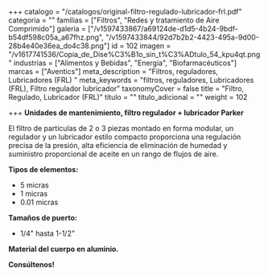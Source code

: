 +++
catalogo = "/catalogos/original-filtro-regulado-lubricador-frl.pdf"
categoria = ""
familias = ["Filtros", "Redes y tratamiento de Aire Comprimido"]
galeria = ["/v1597433867/a69124de-d1d5-4b24-9bdf-b54df598c05a_a67fhz.png", "/v1597433844/92d7b2b2-4423-495a-9d00-28b4e40e36ea_do4c38.png"]
id = 102
imagen = "/v1617741536/Copia_de_Dise%C3%B1o_sin_t%C3%ADtulo_54_kpu4qt.png"
industrias = ["Alimentos y Bebidas", "Energía", "Biofarmacéuticos"]
marcas = ["Aventics"]
meta_description = "Filtros, reguladores, Lubricadores (FRL) "
meta_keywords = "filtros, reguladores, Lubricadores (FRL), Filtro regulador lubricador"
taxonomyCover = false
title = "Filtro, Regulado, Lubricador (FRL)"
titulo = ""
titulo_adicional = ""
weight = 102

+++
**Unidades de mantenimiento, filtro regulador + lubricador Parker**

El filtro de partículas de 2 o 3 piezas montado en forma modular, un regulador y un lubricador estilo compacto proporciona una regulación precisa de la presión, alta eficiencia de eliminación de humedad y suministro proporcional de aceite en un rango de flujos de aire.

**Tipos de elementos:**

* 5 micras
* 1 micras
* 0.01 micras

**Tamaños de puerto:**

* 1/4" hasta 1-1/2"

**Material del cuerpo en aluminio.**

**Consúltenos!**